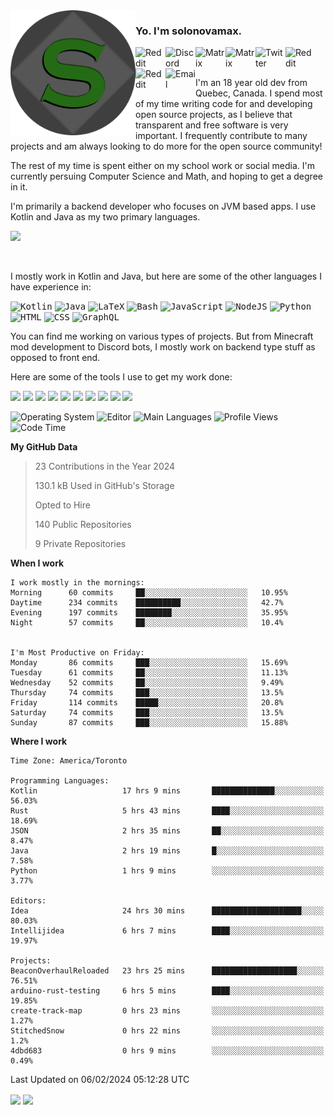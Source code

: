 <img align="left" alt="Avatar" width="200px" src="https://raw.githubusercontent.com/solonovamax/solonovamax/main/solonovamax-circle.png" />

### Yo. I'm solonovamax.

<a href="https://gitlab.com/solonovamax">
    <img align="left" alt="Reddit" width="48px" src="https://img.icons8.com/color/2x/gitlab.png">
</a>

<a href="https://discord.solonovamax.gay">
    <img align="left" alt="Discord" width="48px" src="https://img.icons8.com/color/2x/discord-logo.png">
</a>

<a href="https://matrix.to/#/@solonovamax:matrix.org?#gh-light-mode-only">
    <img align="left" alt="Matrix" width="48px" src="https://img.icons8.com/000000/material/2x/matrix-logo.png">
</a>
<a href="https://matrix.to/#/@solonovamax:matrix.org?#gh-dark-mode-only">
    <img align="left" alt="Matrix" width="48px" src="https://img.icons8.com/FFFFFF/material/2x/matrix-logo.png">
</a>

<a href="https://twitter.com/solonovamax">
    <img align="left" alt="Twitter" width="48px" src="https://img.icons8.com/color/2x/twitter.png">
</a>

<!-- <a href="https://twitch.tv/solonovamax">
    <img align="left" alt="Twitch" width="48px" src="https://img.icons8.com/color/2x/twitch.png">
</a> -->

<a href="https://reddit.com/u/solonovamax">
    <img align="left" alt="Reddit" width="48px" src="https://img.icons8.com/color/2x/reddit.png">
</a>

<a href="https://www.youtube.com/channel/UCTxCeyGu41WfEBT8mXpjHMA">
    <img align="left" alt="Reddit" width="48px" src="https://img.icons8.com/color/2x/youtube.png">
</a>

<a href="mailto:solonovamax@12oclockpoint.com">
    <img align="left" alt="Email" width="48px" src="https://img.icons8.com/fluency/2x/mail.png">
</a>

<!-- <a href="https://open.spotify.com/user/solonovamax">
    <img align="left" alt="Spotify" width="48px" src="https://img.icons8.com/color/2x/spotify.png">
</a> -->

<br/>
<br/>

I'm an 18 year old dev from Quebec, Canada.
I spend most of my time writing code for and developing open source projects, as I believe that transparent and free software is very important.
I frequently contribute to many projects and am always looking to do more for the open source community!

The rest of my time is spent either on my school work or social media. I'm currently persuing Computer Science and Math, and hoping to get a degree in it.

I'm primarily a backend developer who focuses on JVM based apps. I use Kotlin and Java as my two primary languages.


<a href="https://github.com/ryo-ma/github-profile-trophy"><img src="https://github-profile-trophy.vercel.app/?username=solonovamax&margin-w=15&row=1"/></a> 

<br/>

I mostly work in Kotlin and Java, but here are some of the other languages I have experience in:

<kbd><img height="32" alt="Kotlin" src="https://img.icons8.com/color/1x/kotlin.png"></kbd>
<kbd><img height="32" alt="Java" src="https://img.icons8.com/color/1x/java-coffee-cup-logo.png"></kbd>
<kbd><img height="32" alt="LaTeX" src="https://img.icons8.com/color/1x/latex.png"></kbd>
<kbd><img height="32" alt="Bash" src="https://img.icons8.com/color/1x/console.png"></kbd>
<kbd><img height="32" alt="JavaScript" src="https://img.icons8.com/color/1x/javascript.png"></kbd>
<kbd><img height="32" alt="NodeJS" src="https://img.icons8.com/color/1x/nodejs.png"></kbd>
<kbd><img height="32" alt="Python" src="https://img.icons8.com/color/1x/python.png"></kbd>
<kbd><img height="32" alt="HTML" src="https://img.icons8.com/color/1x/html-5.png"></kbd>
<kbd><img height="32" alt="CSS" src="https://img.icons8.com/color/1x/css3.png"></kbd>
<kbd><img height="32" alt="GraphQL" src="https://img.icons8.com/color/1x/graphql.png"></kbd>

You can find me working on various types of projects.
But from Minecraft mod development to Discord bots, I mostly work on backend type stuff as opposed to front end.

Here are some of the tools I use to get my work done:

<kbd><img height="32" src="https://img.icons8.com/color/2x/intellij-idea.png"></kbd>
<kbd><img height="32" src="https://img.icons8.com/color/2x/linux.png"></kbd>
<kbd><img height="32" src="https://img.icons8.com/fluent/2x/console.png"></kbd>
<kbd><img height="32" src="https://img.icons8.com/color/2x/open-source.png"></kbd>
<kbd><img height="32" src="https://img.icons8.com/color/2x/git.png"></kbd>
<kbd><img height="32" src="https://img.icons8.com/color/2x/docker.png"></kbd>
<kbd><img height="32" src="https://img.icons8.com/color/2x/mongodb.png"></kbd>
<kbd><img height="32" src="https://img.icons8.com/color/2x/nginx.png"></kbd>
<a href="?#gh-light-mode-only"><kbd><img height="32" src="https://img.icons8.com/metro/2x/mysql.png"></kbd></a>
<a href="?#gh-dark-mode-only"><kbd><img height="32" src="https://img.icons8.com/FFFFFF/metro/2x/mysql.png"></kbd></a>

![Operating System](https://img.shields.io/badge/OS-Arch%20Linux-informational?style=for-the-badge&logo=Arch%20Linux&logoColor=white&color=007ec6)
![Editor](https://img.shields.io/badge/Editor-IntelliJ%20Idea-informational?style=for-the-badge&logo=IntelliJ%20Idea&logoColor=white&color=007ec6)
![Main Languages](https://img.shields.io/badge/Main%20Languages-Java%20%26%20Kotlin-informational?style=for-the-badge&logo=Java&logoColor=white&color=007ec6)
![Profile Views](https://komarev.com/ghpvc/?username=solonovamax&color=blue&style=for-the-badge)
![Code Time](https://img.shields.io/endpoint?url=https://wakapi.dev/api/compat/shields/v1/solonovamax/interval:all_time&label=Code%20Time&style=for-the-badge&color=blue)

<!--START_SECTION:waka-->
**My GitHub Data**

> 23 Contributions in the Year 2024
> 
> 130.1 kB Used in GitHub's Storage
> 
> Opted to Hire
> 
> 140 Public Repositories
> 
> 9 Private Repositories
> 
**When I work** 

```text
I work mostly in the mornings: 
Morning      60 commits     ██░░░░░░░░░░░░░░░░░░░░░░░   10.95% 
Daytime      234 commits    ██████████░░░░░░░░░░░░░░░   42.7% 
Evening      197 commits    ████████░░░░░░░░░░░░░░░░░   35.95% 
Night        57 commits     ██░░░░░░░░░░░░░░░░░░░░░░░   10.4%


I'm Most Productive on Friday: 
Monday       86 commits     ███░░░░░░░░░░░░░░░░░░░░░░   15.69% 
Tuesday      61 commits     ██░░░░░░░░░░░░░░░░░░░░░░░   11.13% 
Wednesday    52 commits     ██░░░░░░░░░░░░░░░░░░░░░░░   9.49% 
Thursday     74 commits     ███░░░░░░░░░░░░░░░░░░░░░░   13.5% 
Friday       114 commits    █████░░░░░░░░░░░░░░░░░░░░   20.8% 
Saturday     74 commits     ███░░░░░░░░░░░░░░░░░░░░░░   13.5% 
Sunday       87 commits     ███░░░░░░░░░░░░░░░░░░░░░░   15.88%

```


**Where I work** 

```text
Time Zone: America/Toronto

Programming Languages: 
Kotlin                   17 hrs 9 mins       ██████████████░░░░░░░░░░░   56.03% 
Rust                     5 hrs 43 mins       ████░░░░░░░░░░░░░░░░░░░░░   18.69% 
JSON                     2 hrs 35 mins       ██░░░░░░░░░░░░░░░░░░░░░░░   8.47% 
Java                     2 hrs 19 mins       █░░░░░░░░░░░░░░░░░░░░░░░░   7.58% 
Python                   1 hrs 9 mins        ░░░░░░░░░░░░░░░░░░░░░░░░░   3.77%

Editors: 
Idea                     24 hrs 30 mins      ████████████████████░░░░░   80.03% 
Intellijidea             6 hrs 7 mins        ████░░░░░░░░░░░░░░░░░░░░░   19.97%

Projects: 
BeaconOverhaulReloaded   23 hrs 25 mins      ███████████████████░░░░░░   76.51% 
arduino-rust-testing     6 hrs 5 mins        ████░░░░░░░░░░░░░░░░░░░░░   19.85% 
create-track-map         0 hrs 23 mins       ░░░░░░░░░░░░░░░░░░░░░░░░░   1.27% 
StitchedSnow             0 hrs 22 mins       ░░░░░░░░░░░░░░░░░░░░░░░░░   1.2% 
4dbd683                  0 hrs 9 mins        ░░░░░░░░░░░░░░░░░░░░░░░░░   0.49%

```


 Last Updated on 06/02/2024 05:12:28 UTC
<!--END_SECTION:waka-->

<div style="white-space:nowrap;width:100%;position: relative;display: inline-block">
<img align="center" src="https://github-readme-stats.vercel.app/api?username=solonovamax&custom_title=solonovamax%27s%20Github%20Stats&langs_count=5&include_all_commits=true&count_private=true&show_icons=true&theme=github_dark"/>
<img align="center" src="https://github-readme-stats.vercel.app/api/wakatime?api_domain=wakapi.dev&username=solonovamax&range=last_30_days&custom_title=solonovamax%27s+Primary+Languages+%28Last+Month%29&langs_count=10&show_icons=true&theme=github_dark"/>
</div>
